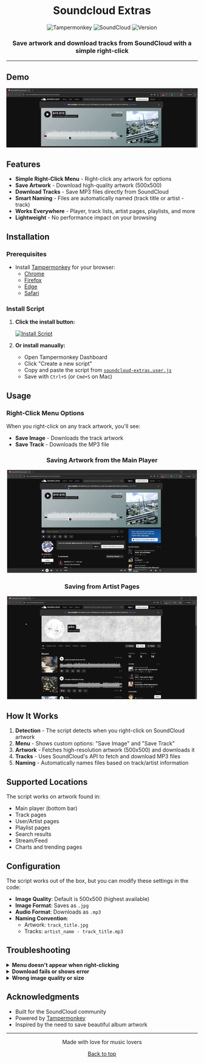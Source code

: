 <h1 align="center">Soundcloud Extras</h1>

<div align="center">
  <img src="https://img.shields.io/badge/Tampermonkey-Script-blue?style=for-the-badge&logo=tampermonkey" alt="Tampermonkey">
  <img src="https://img.shields.io/badge/SoundCloud-Extras-orange?style=for-the-badge&logo=soundcloud" alt="SoundCloud">
  <img src="https://img.shields.io/badge/Version-1.0-green?style=for-the-badge" alt="Version">
</div>

<div align="center">
  <h3>Save artwork and download tracks from SoundCloud with a simple right-click</h3>
</div>

---

## Demo

<div align="center">
  <img src="demo.gif" alt="Demo GIF" width="600">
</div>

## Features

- **Simple Right-Click Menu** - Right-click any artwork for options
- **Save Artwork** - Download high-quality artwork (500x500)
- **Download Tracks** - Save MP3 files directly from SoundCloud
- **Smart Naming** - Files are automatically named (track title or artist - track)
- **Works Everywhere** - Player, track lists, artist pages, playlists, and more
- **Lightweight** - No performance impact on your browsing

## Installation

### Prerequisites
- Install [Tampermonkey](https://www.tampermonkey.net/) for your browser:
  - [Chrome](https://chrome.google.com/webstore/detail/tampermonkey/dhdgffkkebhmkfjojejmpbldmpobfkfo)
  - [Firefox](https://addons.mozilla.org/en-US/firefox/addon/tampermonkey/)
  - [Edge](https://microsoftedge.microsoft.com/addons/detail/tampermonkey/iikmkjmpaadaobahmlepeloendndfphd)
  - [Safari](https://apps.apple.com/us/app/tampermonkey/id1482490089)

### Install Script

1. **Click the install button:**
   
   [![Install Script](https://img.shields.io/badge/Install-Script-success?style=for-the-badge)](https://raw.githubusercontent.com/yourusername/save-artwork/main/soundcloud-extras.user.js)

2. **Or install manually:**
   - Open Tampermonkey Dashboard
   - Click "Create a new script"
   - Copy and paste the script from [`soundcloud-extras.user.js`](soundcloud-extras.user.js)
   - Save with `Ctrl+S` (or `Cmd+S` on Mac)

## Usage

### Right-Click Menu Options

When you right-click on any track artwork, you'll see:
- **Save Image** - Downloads the track artwork
- **Save Track** - Downloads the MP3 file

<h3 align="center">Saving Artwork from the Main Player</h3>

<div align="center">
  <img src="player-example.gif" alt="Player Example" width="500">
</div>

<h3 align="center">Saving from Artist Pages</h3>

<div align="center">
  <img src="artist-example.gif" alt="Artist Page Example" width="500">
</div>

## How It Works

1. **Detection** - The script detects when you right-click on SoundCloud artwork
2. **Menu** - Shows custom options: "Save Image" and "Save Track"
3. **Artwork** - Fetches high-resolution artwork (500x500) and downloads it
4. **Tracks** - Uses SoundCloud's API to fetch and download MP3 files
5. **Naming** - Automatically names files based on track/artist information

## Supported Locations

The script works on artwork found in:

- Main player (bottom bar)
- Track pages
- User/Artist pages
- Playlist pages
- Search results
- Stream/Feed
- Charts and trending pages

## Configuration

The script works out of the box, but you can modify these settings in the code:

- **Image Quality**: Default is 500x500 (highest available)
- **Image Format**: Saves as `.jpg`
- **Audio Format**: Downloads as `.mp3`
- **Naming Convention**: 
  - Artwork: `track_title.jpg`
  - Tracks: `artist_name - track_title.mp3`

## Troubleshooting

<details>
<summary><b>Menu doesn't appear when right-clicking</b></summary>

- Make sure Tampermonkey is enabled
- Check that the script is active (should have a green dot in Tampermonkey)
- Refresh the SoundCloud page
- Make sure you're clicking directly on the artwork image
</details>

<details>
<summary><b>Download fails or shows error</b></summary>

- Check your browser's download settings
- Make sure you have permission to save files
- Try disabling other extensions that might interfere
- Check browser console for specific error messages
</details>

<details>
<summary><b>Wrong image quality or size</b></summary>

- The script automatically fetches the 500x500 version
- If the track only has lower quality artwork, that's what will be saved
- Original upload quality varies by artist/track
</details>

## Acknowledgments

- Built for the SoundCloud community
- Powered by [Tampermonkey](https://www.tampermonkey.net/)
- Inspired by the need to save beautiful album artwork

---

<div align="center">
  <p>Made with love for music lovers</p>
  <p>
    <a href="#soundcloud-extras">Back to top</a>
  </p>
</div>